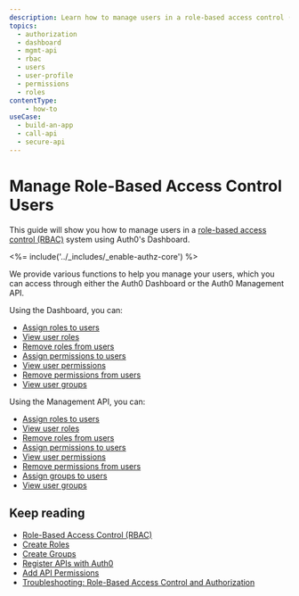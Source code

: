 ```yaml
---
description: Learn how to manage users in a role-based access control (RBAC) system using the Auth0 Management Dashboard. For use with Auth0's API Authorization Core feature set.
topics:
  - authorization
  - dashboard
  - mgmt-api
  - rbac
  - users
  - user-profile
  - permissions
  - roles
contentType: 
    - how-to
useCase:
  - build-an-app
  - call-api
  - secure-api
---
```

# Manage Role-Based Access Control Users

This guide will show you how to manage users in a [role-based access control (RBAC)](/authorization/concepts/rbac) system using Auth0's Dashboard.

<%= include('../_includes/_enable-authz-core') %>

We provide various functions to help you manage your users, which you can access through either the Auth0 Dashboard or the Auth0 Management API.

Using the Dashboard, you can:
- [Assign roles to users](/dashboard/guides/users/assign-roles-users)
- [View user roles](/dashboard/guides/users/view-user-roles)
- [Remove roles from users](/dashboard/guides/users/remove-user-roles)
- [Assign permissions to users](/dashboard/guides/users/assign-permissions-users)
- [View user permissions](/dashboard/guides/users/view-user-permissions)
- [Remove permissions from users](/dashboard/guides/users/remove-user-permissions)
- [View user groups](/dashboard/guides/users/view-user-groups)

Using the Management API, you can:
- [Assign roles to users](/api/management/guides/users/assign-roles-users)
- [View user roles](/api/management/guides/users/view-user-roles)
- [Remove roles from users](/api/management/guides/users/remove-user-roles)
- [Assign permissions to users](/api/management/guides/users/assign-permissions-users)
- [View user permissions](/api/management/guides/users/view-user-permissions)
- [Remove permissions from users](/api/management/guides/users/remove-user-permissions)
- [Assign groups to users](/api/management/guides/users/assign-user-groups)
- [View user groups](/api/management/guides/users/view-user-groups)

## Keep reading

- [Role-Based Access Control (RBAC)](/authorization/concepts/rbac)
- [Create Roles](/dashboard/guides/roles/create-roles)
- [Create Groups](/dashboard/guides/roles/create-groups)
- [Register APIs with Auth0](/architecture-scenarios/mobile-api/part-2#create-the-api)
- [Add API Permissions](/dashboard/guides/apis/add-permissions-apis)
- [Troubleshooting: Role-Based Access Control and Authorization](/authorization/concepts/troubleshooting)
